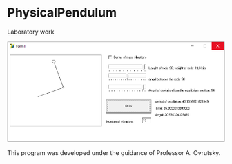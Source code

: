 # PhysicalPendulum
Laboratory work

![alt text](https://github.com/UkrRobot/PhysicalPendulum/blob/master/Scrn_Pendulum.png)

This program was developed under the guidance of Professor A. Ovrutsky.
